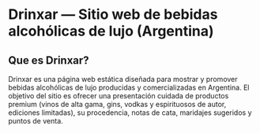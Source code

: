 # Drinxar — Sitio web de bebidas alcohólicas de lujo (Argentina)

## Que es Drinxar?
Drinxar es una página web estática diseñada para mostrar y promover bebidas alcohólicas de lujo producidas y comercializadas en Argentina. El objetivo del sitio es ofrecer una presentación cuidada de productos premium (vinos de alta gama, gins, vodkas y espirituosos de autor, ediciones limitadas), su procedencia, notas de cata, maridajes sugeridos y puntos de venta.
